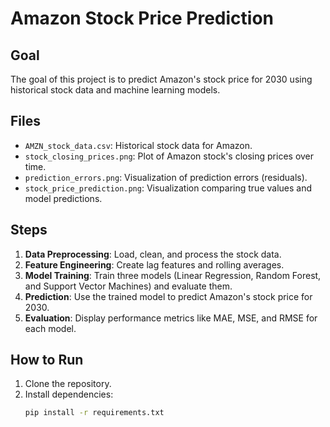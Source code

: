 # Amazon Stock Price Prediction

## Goal
The goal of this project is to predict Amazon's stock price for 2030 using historical stock data and machine learning models.

## Files
- `AMZN_stock_data.csv`: Historical stock data for Amazon.
- `stock_closing_prices.png`: Plot of Amazon stock's closing prices over time.
- `prediction_errors.png`: Visualization of prediction errors (residuals).
- `stock_price_prediction.png`: Visualization comparing true values and model predictions.

## Steps
1. **Data Preprocessing**: Load, clean, and process the stock data. 
2. **Feature Engineering**: Create lag features and rolling averages.
3. **Model Training**: Train three models (Linear Regression, Random Forest, and Support Vector Machines) and evaluate them.
4. **Prediction**: Use the trained model to predict Amazon's stock price for 2030.
5. **Evaluation**: Display performance metrics like MAE, MSE, and RMSE for each model.

## How to Run
1. Clone the repository.
2. Install dependencies:
   ```bash
   pip install -r requirements.txt

